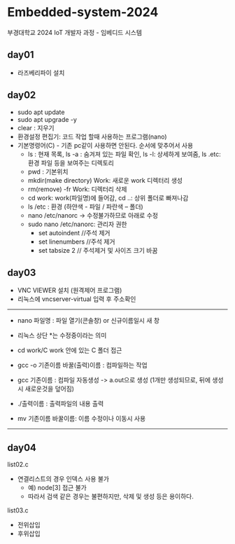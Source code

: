 # Embedded-system-2024
부경대학교 2024 IoT 개발자 과정 - 임베디드 시스템

## day01
- 라즈베리파이 설치

## day02
- sudo apt update
- sudo apt upgrade -y
- clear : 지우기
- 환경설정 편집기: 코드 작업 할때 사용하는 프로그램(nano)
- 기본명령어(C) - 기존 pc같이 사용하면 안된다. 순서에 맞추어서 사용
    - ls : 현재 목록, ls -a : 숨겨져 있는 파일 확인, ls -l: 상세하게 보여줌, ls .etc: 환경 파일 등을 보여주는 디렉토리
    - pwd : 기본위치
    - mkdir(make directory) Work: 새로운 work 디렉터리 생성
    - rm(remove) -fr Work: 디렉터리 삭제
    - cd work: work(파일명)에 들어감, cd ..: 상위 폴더로 빠져나감
    - ls /etc : 환경 (하얀색 - 파일 / 파란색 – 폴더)
    - nano /etc/nanorc -> 수정불가하므로 아래로 수정
    - sudo nano /etc/nanorc: 관리자 권한
        - set autoindent //주석 제거
        - set linenumbers //주석 제거
        - set tabsize 2 // 주석제거 및 사이즈 크기 바꿈

## day03
- VNC VIEWER 설치 (원격제어 프로그램)
- 리눅스에 vncserver-virtual 입력 후 주소확인 
-----------------------------------------------
- nano 파일명 : 파일 열기(콘솔창) or 신규이름일시 새 창

- 리눅스 상단 *는 수정중이라는 의미 

- cd work/C  work 안에 있는 C 폴더 접근 

- gcc -o 기존이름 바꿀(출력)이름 :  컴파일하는 작업 
- gcc 기존이름 : 컴파일 자동생성 -> a.out으로 생성 (1개만 생성되므로, 뒤에 생성시 새로운것을 덮어짐)

- ./출력이름 : 출력파일의 내용 출력 

- mv 기존이름 바꿀이름:  이름 수정이나 이동시 사용
-------------------------------------------------

## day04
list02.c 
- 연결리스트의 경우 인덱스 사용 불가
    - 예) node[3] 접근 불가
    - 따라서 검색 같은 경우는 불편하지만, 삭제 및 생성 등은 용이하다. 

   
list03.c
- 전위삽입
- 후위삽입
